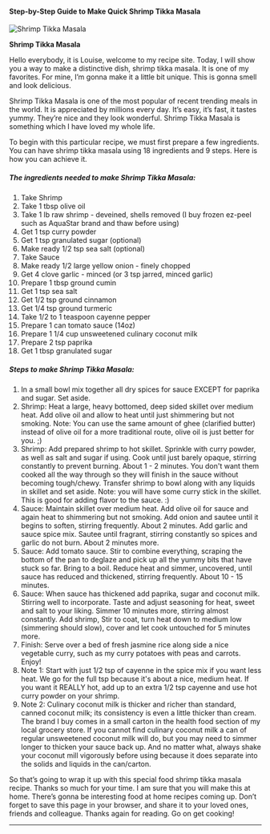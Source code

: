             

#### Step-by-Step Guide to Make Quick Shrimp Tikka Masala

![Shrimp Tikka Masala](https://img-global.cpcdn.com/recipes/5100812419727360/751x532cq70/shrimp-tikka-masala-recipe-main-photo.jpg)

**Shrimp Tikka Masala**

Hello everybody, it is Louise, welcome to my recipe site. Today, I will show you a way to make a distinctive dish, shrimp tikka masala. It is one of my favorites. For mine, I’m gonna make it a little bit unique. This is gonna smell and look delicious.

Shrimp Tikka Masala is one of the most popular of recent trending meals in the world. It is appreciated by millions every day. It’s easy, it’s fast, it tastes yummy. They’re nice and they look wonderful. Shrimp Tikka Masala is something which I have loved my whole life.

To begin with this particular recipe, we must first prepare a few ingredients. You can have shrimp tikka masala using 18 ingredients and 9 steps. Here is how you can achieve it.

##### The ingredients needed to make Shrimp Tikka Masala:

1.  Take Shrimp
2.  Take 1 tbsp olive oil
3.  Take 1 lb raw shrimp - deveined, shells removed (I buy frozen ez-peel such as AquaStar brand and thaw before using)
4.  Get 1 tsp curry powder
5.  Get 1 tsp granulated sugar (optional)
6.  Make ready 1/2 tsp sea salt (optional)
7.  Take Sauce
8.  Make ready 1/2 large yellow onion - finely chopped
9.  Get 4 clove garlic - minced (or 3 tsp jarred, minced garlic)
10.  Prepare 1 tbsp ground cumin
11.  Get 1 tsp sea salt
12.  Get 1/2 tsp ground cinnamon
13.  Get 1/4 tsp ground turmeric
14.  Take 1/2 to 1 teaspoon cayenne pepper
15.  Prepare 1 can tomato sauce (14oz)
16.  Prepare 1 1/4 cup unsweetened culinary coconut milk
17.  Prepare 2 tsp paprika
18.  Get 1 tbsp granulated sugar

##### Steps to make Shrimp Tikka Masala:

1.  In a small bowl mix together all dry spices for sauce EXCEPT for paprika and sugar. Set aside.
2.  Shrimp: Heat a large, heavy bottomed, deep sided skillet over medium heat. Add olive oil and allow to heat until just shimmering but not smoking. Note: You can use the same amount of ghee (clarified butter) instead of olive oil for a more traditional route, olive oil is just better for you. ;)
3.  Shrimp: Add prepared shrimp to hot skillet. Sprinkle with curry powder, as well as salt and sugar if using. Cook until just barely opaque, stirring constantly to prevent burning. About 1 - 2 minutes. You don't want them cooked all the way through so they will finish in the sauce without becoming tough/chewy. Transfer shrimp to bowl along with any liquids in skillet and set aside. Note: you will have some curry stick in the skillet. This is good for adding flavor to the sauce. :)
4.  Sauce: Maintain skillet over medium heat. Add olive oil for sauce and again heat to shimmering but not smoking. Add onion and sautee until it begins to soften, stirring frequently. About 2 minutes. Add garlic and sauce spice mix. Sautee until fragrant, stirring constantly so spices and garlic do not burn. About 2 minutes more.
5.  Sauce: Add tomato sauce. Stir to combine everything, scraping the bottom of the pan to deglaze and pick up all the yummy bits that have stuck so far. Bring to a boil. Reduce heat and simmer, uncovered, until sauce has reduced and thickened, stirring frequently. About 10 - 15 minutes.
6.  Sauce: When sauce has thickened add paprika, sugar and coconut milk. Stirring well to incorporate. Taste and adjust seasoning for heat, sweet and salt to your liking. Simmer 10 minutes more, stirring almost constantly. Add shrimp, Stir to coat, turn heat down to medium low (simmering should slow), cover and let cook untouched for 5 minutes more.
7.  Finish: Serve over a bed of fresh jasmine rice along side a nice vegetable curry, such as my curry potatoes with peas and carrots. Enjoy!
8.  Note 1: Start with just 1/2 tsp of cayenne in the spice mix if you want less heat. We go for the full tsp because it's about a nice, medium heat. If you want it REALLY hot, add up to an extra 1/2 tsp cayenne and use hot curry powder on your shrimp.
9.  Note 2: Culinary coconut milk is thicker and richer than standard, canned coconut milk; its consistency is even a little thicker than cream. The brand I buy comes in a small carton in the health food section of my local grocery store. If you cannot find culinary coconut milk a can of regular unsweetened coconut milk will do, but you may need to simmer longer to thicken your sauce back up. And no matter what, always shake your coconut mill vigorously before using because it does separate into the solids and liquids in the can/carton.

So that’s going to wrap it up with this special food shrimp tikka masala recipe. Thanks so much for your time. I am sure that you will make this at home. There’s gonna be interesting food at home recipes coming up. Don’t forget to save this page in your browser, and share it to your loved ones, friends and colleague. Thanks again for reading. Go on get cooking!

* * *